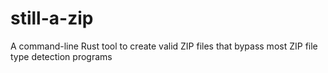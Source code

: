 # still-a-zip
A command-line Rust tool to create valid ZIP files that bypass most ZIP file type detection programs

